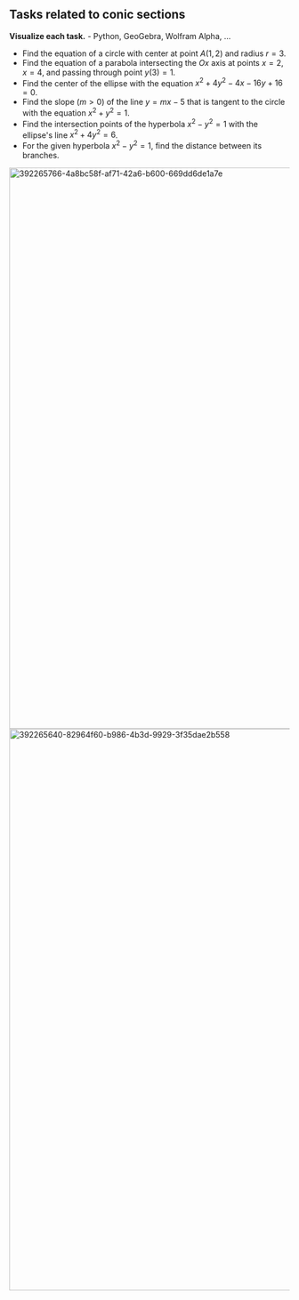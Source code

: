 ## Tasks related to conic sections

**Visualize each task.** - Python, GeoGebra, Wolfram Alpha, ...

* Find the equation of a circle with center at point $A(1,2)$ and radius $r=3$.
* Find the equation of a parabola intersecting the $Ox$ axis at points $x=2$, $x=4$, and passing through point $y(3)=1$.
* Find the center of the ellipse with the equation $x^2 + 4y^2 - 4x - 16y + 16 = 0$.
* Find the slope ($m>0$) of the line $y=mx-5$ that is tangent to the circle with the equation $x^2 + y^2=1$.
* Find the intersection points of the hyperbola $x^2 - y^2 = 1$ with the ellipse's line $x^2 + 4y^2 = 6$.
* For the given hyperbola $x^2 - y^2 = 1$, find the distance between its branches.
<img width="1009" alt="392265766-4a8bc58f-af71-42a6-b600-669dd6de1a7e" src="https://github.com/user-attachments/assets/fa4b98c5-dba9-4d72-b732-10428e082f02" />
<img width="1010" alt="392265640-82964f60-b986-4b3d-9929-3f35dae2b558" src="https://github.com/user-attachments/assets/4a5704a7-bdcd-49a4-b60b-f1b6048a71fd" />
